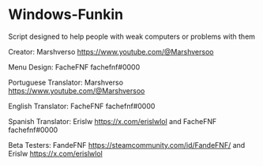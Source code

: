 # Windows-Funkin
Script designed to help people with weak computers or problems with them

Creator: Marshverso https://www.youtube.com/@Marshversoo

Menu Design: FacheFNF fachefnf#0000

Portuguese Translator: Marshverso https://www.youtube.com/@Marshversoo

English Translator: FacheFNF fachefnf#0000

Spanish Translator: Erislw https://x.com/erislwlol and FacheFNF fachefnf#0000

Beta Testers: FandeFNF https://steamcommunity.com/id/FandeFNF/ and Erislw https://x.com/erislwlol

